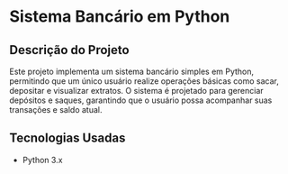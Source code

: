 # Sistema Bancário em Python

## Descrição do Projeto
Este projeto implementa um sistema bancário simples em Python, permitindo que um único usuário realize operações básicas como sacar, depositar e visualizar extratos. O sistema é projetado para gerenciar depósitos e saques, garantindo que o usuário possa acompanhar suas transações e saldo atual.

## Tecnologias Usadas
- Python 3.x

